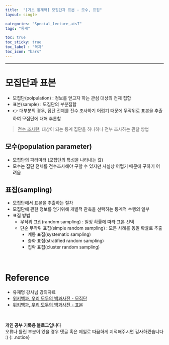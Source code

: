 ```yaml
---
title:  "[기초 통계학] 모집단과 표본 - 모수, 표집"
layout: single

categories: "Special_lecture_ais7"
tags: "통계"

toc: true
toc_sticky: true
toc_label : "목차"
toc_icon: "bars"
---
```


***

# <span class="half_HL">모집단과 표본</span>
- 모집단(polpulation) : 정보를 얻고자 하는 관심 대상의 전제 집합
- 표본(sample) : 모집단의 부분집합
- 👉 대부분의 경우, 집단 전체를 전수 조사하기 어렵기 때문에 무작위로 표본을 추출하여 모집단에 대해 추론함
> <u>전수 조사란</u>, 대상이 되는 통계 집단을 하나하나 전부 조사하는 관찰 방법

## 모수(population parameter)
- 모집단의 파라미터 (모집단의 특성을 나타내는 값)
- 모수는 집단 전체를 전수조사해야 구할 수 있지만 사실상 어렵기 때문에 구하기 어려움

## 표집(sampling)
- 모집단에서 표본을 추출하는 절차
- 모집단에 관한 정보를 얻기위해 개별적 관측을 선택하는 통계적 수행의 일부
- 표집 방법
  - 무작위 표집(random sampling) : 일정 확률에 따라 표본 선택
  - 단순 무작위 표집(simple random sampling) : 모든 사례를 동일 확률로 추출
    - 계통 표집(systematic sampling)
    - 층화 표집(stratified random sampling)
    - 집락 표집(cluster random sampling)


<br>

# Reference
- 유재명 강사님 강의자료
- [위키백과, 우리 모두의 백과사전 - 모집단](https://ko.wikipedia.org/wiki/%EB%AA%A8%EC%A7%91%EB%8B%A8)
- [위키백과, 우리 모두의 백과사전 - 표본](https://ko.wikipedia.org/wiki/%ED%91%9C%EB%B3%B8)

<br>

**개인 공부 기록용 블로그입니다**
<br>오류나 틀린 부분이 있을 경우 댓글 혹은 메일로 따끔하게 지적해주시면 감사하겠습니다 :)
{: .notice}